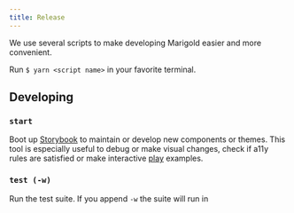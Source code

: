 ```yaml
---
title: Release
---
```


We use several scripts to make developing Marigold easier and more convenient.

Run `$ yarn <script name>` in your favorite terminal.

## Developing

### `start`

Boot up [Storybook](https://storybook.js.org/) to maintain or develop new components or themes. This tool is especially useful to debug or make visual changes, check if a11y rules are satisfied or make interactive [play](https://storybook.js.org/docs/react/writing-stories/play-function) examples.

### `test (-w)`

Run the test suite. If you append `-w` the suite will run in
